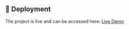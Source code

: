 ## 🚀 Deployment

The project is live and can be accessed here: [Live Demo](http://13.201.168.8:5000/)

